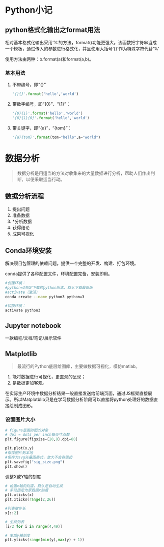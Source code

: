 # Python小记

## python格式化输出之format用法

相对基本格式化输出采用‘%’的方法，format()功能更强大，该函数把字符串当成一个模板，通过传入的参数进行格式化，并且使用大括号‘{}’作为特殊字符代替‘%’

使用方法由两种：b.format(a)和format(a,b)。

### 基本用法

1. 不带编号，即“{}”

   ```python
   '{}{}'.format('hello','world')
   ```

2. 带数字编号，即“{0}”、“{1}”：

   ```python
   '{0}{1}'.format('hello','world')
   '{0}{1}{0}'.format('hello','world')
   ```

3. 带关键字，即“{a}”，“{tom}”：

   ```python
   '{a}{tom}'.format(tom="hello",a="world")
   ```

   



# 数据分析

> 数据分析是用适当的方法对收集来的大量数据进行分析，帮助人们作出判断，以便采取适当行动。

##  数据分析流程

1. 提出问题
2. 准备数据
3. *分析数据
4. 获得结论
5. 成果可视化

## Conda环境安装

解决项目包管理的依赖问题，提供一个完整的开发、构建、打包环境。

conda提供了各种配置文件，环境配置完备，安装即用。

```bash
#创建环境：
#python=3指定下载的python版本，默认下载最新版
#activate（激活）
conda create --name python3 python=3

#切换环境：
activate python3
```

## Jupyter notebook

一款编程/文档/笔记/展示软件

## Matplotlib

> 最流行的Python底层绘图库，主要做数据可视化，模仿matlab。

1. 能将数据进行可视化，更直观的呈现；
2. 是数据更加客观。

在实际生产环境中数据分析结果一般直接发送给前端页面，通过JS框架直接展示。所以Matplotblib只是在学习数据分析阶段可以直接将python处理好的数据直接绘制成图形。

 ### 设置图片大小

```python
# figure是画的图的对象
# dpi = dots per inch每英寸点数
plt.figure(figsize=(20,8),dpi=80)

plt.plot(x,y)
#保存图片到本地
#保存为svg矢量图格式，放大不会有锯齿
plt.savefig("sig_size.png")
plt.show()
```

调整X或Y轴的刻度

```python
# 设置x轴的刻度，默认是自动生成
# 手动指定为原数据x刻度
plt.xticks(x)
plt.xticks(range(2,26))

#列表取步长
x[::2]

# 生成列表
[i/2 for i in range(4,49)] 

# 生成y轴刻度
plt.yticks(range(min(y),max(y) + 1))
```

